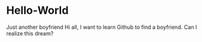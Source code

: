 # Hello-World
Just another boyfriend
Hi all, I want to learn Github to find a boyfriend. Can I realize this dream?
